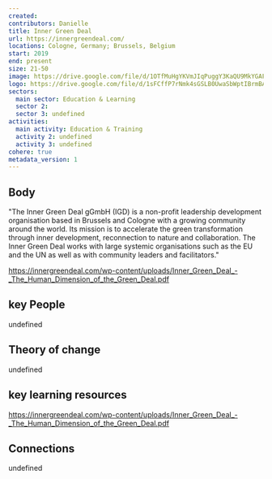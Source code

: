 ```yaml
---
created:
contributors: Danielle
title: Inner Green Deal
url: https://innergreendeal.com/
locations: Cologne, Germany; Brussels, Belgium
start: 2019
end: present
size: 21-50
image: https://drive.google.com/file/d/1OTfMuHgYKVmJIqPuggY3KaQU9MkYGAFM/view?usp=drive_link
logo: https://drive.google.com/file/d/1sFCffP7rNmk4sGSLB0UwaSbWptIBrmBA/view?usp=drive_link
sectors:
  main sector: Education & Learning
  sector 2: 
  sector 3: undefined
activities: 
  main activity: Education & Training
  activity 2: undefined
  activity 3: undefined
cohere: true
metadata_version: 1
---
```



## Body

"The Inner Green Deal gGmbH (IGD) is a non-profit leadership development organisation based in Brussels and Cologne with a growing community around the world. Its mission is to accelerate the green transformation through inner development, reconnection to nature and collaboration. The Inner Green Deal works with large systemic organisations such as the EU and the UN as well as with community leaders and facilitators." 

https://innergreendeal.com/wp-content/uploads/Inner_Green_Deal_-_The_Human_Dimension_of_the_Green_Deal.pdf

## key People

undefined

## Theory of change

undefined

## key learning resources

https://innergreendeal.com/wp-content/uploads/Inner_Green_Deal_-_The_Human_Dimension_of_the_Green_Deal.pdf

## Connections

undefined

